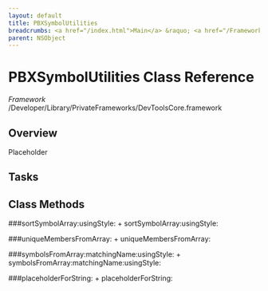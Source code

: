```yaml
---
layout: default
title: PBXSymbolUtilities
breadcrumbs: <a href="/index.html">Main</a> &raquo; <a href="/Frameworks.html">Framework</a> &raquo; <a href="/Frameworks/DevToolsCore.html">DevToolsCore</a> &raquo; PBXSymbolUtilities
parent: NSObject 
---
```

# PBXSymbolUtilities Class Reference

*Framework* /Developer/Library/PrivateFrameworks/DevToolsCore.framework

## Overview

Placeholder

## Tasks

## Class Methods

<a name="+sortSymbolArray:usingStyle:"></a>
###sortSymbolArray:usingStyle:
    + sortSymbolArray:usingStyle:

<a name="+uniqueMembersFromArray:"></a>
###uniqueMembersFromArray:
    + uniqueMembersFromArray:

<a name="+symbolsFromArray:matchingName:usingStyle:"></a>
###symbolsFromArray:matchingName:usingStyle:
    + symbolsFromArray:matchingName:usingStyle:

<a name="+placeholderForString:"></a>
###placeholderForString:
    + placeholderForString:

